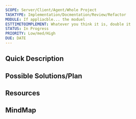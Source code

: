 ```yaml
---
SCOPE: Server/Client/Agent/Whole Project
TASKTYPE: Implementation/Docmentation/Review/Refactor
MODULE: If appliacble... the moduel
ESTTIMETOIMPLEMENT: Whatever you think it is, double it
STATUS: In Progress
PRIORITY: Low/med/High
DUE: DATE
---
```



## Quick Description



## Possible Solutions/Plan


## Resources

## MindMap